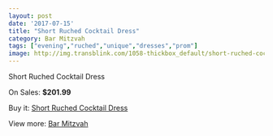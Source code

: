 ```yaml
---
layout: post
date: '2017-07-15'
title: "Short Ruched Cocktail Dress"
category: Bar Mitzvah
tags: ["evening","ruched","unique","dresses","prom"]
image: http://img.transblink.com/1058-thickbox_default/short-ruched-cocktail-dress.jpg
---
```

Short Ruched Cocktail Dress

On Sales: **$201.99**
<a href="https://www.transblink.com/en/bar-mitzvah/309-short-ruched-cocktail-dress.html"><amp-img layout="responsive" width="600" height="600" src="//img.transblink.com/1058-thickbox_default/short-ruched-cocktail-dress.jpg" alt="Short Ruched Cocktail Dress 0" /></a>
<a href="https://www.transblink.com/en/bar-mitzvah/309-short-ruched-cocktail-dress.html"><amp-img layout="responsive" width="600" height="600" src="//img.transblink.com/1059-thickbox_default/short-ruched-cocktail-dress.jpg" alt="Short Ruched Cocktail Dress 1" /></a>

Buy it: [Short Ruched Cocktail Dress](https://www.transblink.com/en/bar-mitzvah/309-short-ruched-cocktail-dress.html "Short Ruched Cocktail Dress")

View more: [Bar Mitzvah](https://www.transblink.com/en/2-bar-mitzvah "Bar Mitzvah")